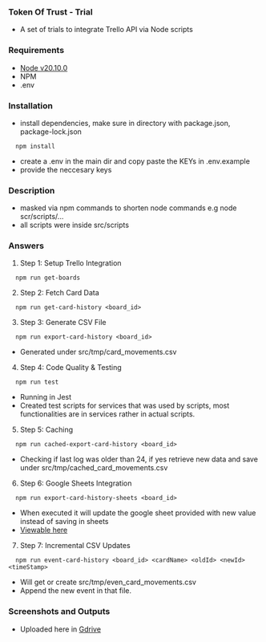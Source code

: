 ### Token Of Trust - Trial

- A set of trials to integrate Trello API via Node scripts

### Requirements

- [Node v20.10.0](https://nodejs.org/en)
- NPM
- .env

### Installation

- install dependencies, make sure in directory with package.json, package-lock.json

```
  npm install
```

- create a .env in the main dir and copy paste the KEYs in .env.example
- provide the neccesary keys

### Description

- masked via npm commands to shorten node commands e.g node scr/scripts/...
- all scripts were inside src/scripts

### Answers

1. Step 1: Setup Trello Integration

```
  npm run get-boards
```

2. Step 2: Fetch Card Data

```
  npm run get-card-history <board_id>
```

3. Step 3: Generate CSV File

```
  npm run export-card-history <board_id>
```

- Generated under src/tmp/card_movements.csv

4. Step 4: Code Quality & Testing

```
  npm run test
```

- Running in Jest
- Created test scripts for services that was used by scripts, most functionalities are in services rather in actual scripts.

5. Step 5: Caching

```
  npm run cached-export-card-history <board_id>
```

- Checking if last log was older than 24, if yes retrieve new data and save under src/tmp/cached_card_movements.csv

6. Step 6: Google Sheets Integration

```
  npm run export-card-history-sheets <board_id>
```

- When executed it will update the google sheet provided with new value instead of saving in sheets
- [Viewable here](https://docs.google.com/spreadsheets/d/16ujg-jDSlPYG6t7ic7kiGCoGSOoPzeXAFj9mJRMaQRA/edit?usp=sharing)

7. Step 7: Incremental CSV Updates

```
  npm run event-card-history <board_id> <cardName> <oldId> <newId> <timeStamp>
```

- Will get or create src/tmp/even_card_movements.csv
- Append the new event in that file.

### Screenshots and Outputs

- Uploaded here in [Gdrive](https://drive.google.com/drive/folders/1Ww6_E1A5NDja5rQiNeewrsbVGjH7tE17?usp=sharing)
